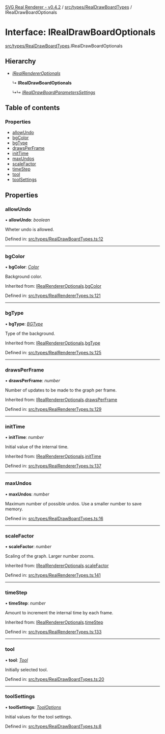 [SVG Real Renderer - v0.4.2](../docs.md) / [src/types/RealDrawBoardTypes](../modules/src_types_realdrawboardtypes.md) / IRealDrawBoardOptionals

# Interface: IRealDrawBoardOptionals

[src/types/RealDrawBoardTypes](../modules/src_types_realdrawboardtypes.md).IRealDrawBoardOptionals

## Hierarchy

* [*IRealRendererOptionals*](src_types_realrenderertypes.irealrendereroptionals.md)

  ↳ **IRealDrawBoardOptionals**

  ↳↳ [*IRealDrawBoardParametersSettings*](src_types_realdrawboardtypes.irealdrawboardparameterssettings.md)

## Table of contents

### Properties

- [allowUndo](src_types_realdrawboardtypes.irealdrawboardoptionals.md#allowundo)
- [bgColor](src_types_realdrawboardtypes.irealdrawboardoptionals.md#bgcolor)
- [bgType](src_types_realdrawboardtypes.irealdrawboardoptionals.md#bgtype)
- [drawsPerFrame](src_types_realdrawboardtypes.irealdrawboardoptionals.md#drawsperframe)
- [initTime](src_types_realdrawboardtypes.irealdrawboardoptionals.md#inittime)
- [maxUndos](src_types_realdrawboardtypes.irealdrawboardoptionals.md#maxundos)
- [scaleFactor](src_types_realdrawboardtypes.irealdrawboardoptionals.md#scalefactor)
- [timeStep](src_types_realdrawboardtypes.irealdrawboardoptionals.md#timestep)
- [tool](src_types_realdrawboardtypes.irealdrawboardoptionals.md#tool)
- [toolSettings](src_types_realdrawboardtypes.irealdrawboardoptionals.md#toolsettings)

## Properties

### allowUndo

• **allowUndo**: *boolean*

Wheter undo is allowed.

Defined in: [src/types/RealDrawBoardTypes.ts:12](https://github.com/HarshKhandeparkar/svg-real-renderer/blob/2797013/src/types/RealDrawBoardTypes.ts#L12)

___

### bgColor

• **bgColor**: [*Color*](../modules/src_types_realrenderertypes.md#color)

Background color.

Inherited from: [IRealRendererOptionals](src_types_realrenderertypes.irealrendereroptionals.md).[bgColor](src_types_realrenderertypes.irealrendereroptionals.md#bgcolor)

Defined in: [src/types/RealRendererTypes.ts:121](https://github.com/HarshKhandeparkar/svg-real-renderer/blob/2797013/src/types/RealRendererTypes.ts#L121)

___

### bgType

• **bgType**: [*BGType*](../modules/src_types_realrenderertypes.md#bgtype)

Type of the background.

Inherited from: [IRealRendererOptionals](src_types_realrenderertypes.irealrendereroptionals.md).[bgType](src_types_realrenderertypes.irealrendereroptionals.md#bgtype)

Defined in: [src/types/RealRendererTypes.ts:125](https://github.com/HarshKhandeparkar/svg-real-renderer/blob/2797013/src/types/RealRendererTypes.ts#L125)

___

### drawsPerFrame

• **drawsPerFrame**: *number*

Number of updates to be made to the graph per frame.

Inherited from: [IRealRendererOptionals](src_types_realrenderertypes.irealrendereroptionals.md).[drawsPerFrame](src_types_realrenderertypes.irealrendereroptionals.md#drawsperframe)

Defined in: [src/types/RealRendererTypes.ts:129](https://github.com/HarshKhandeparkar/svg-real-renderer/blob/2797013/src/types/RealRendererTypes.ts#L129)

___

### initTime

• **initTime**: *number*

Initial value of the internal time.

Inherited from: [IRealRendererOptionals](src_types_realrenderertypes.irealrendereroptionals.md).[initTime](src_types_realrenderertypes.irealrendereroptionals.md#inittime)

Defined in: [src/types/RealRendererTypes.ts:137](https://github.com/HarshKhandeparkar/svg-real-renderer/blob/2797013/src/types/RealRendererTypes.ts#L137)

___

### maxUndos

• **maxUndos**: *number*

Maximum number of possible undos. Use a smaller number to save memory.

Defined in: [src/types/RealDrawBoardTypes.ts:16](https://github.com/HarshKhandeparkar/svg-real-renderer/blob/2797013/src/types/RealDrawBoardTypes.ts#L16)

___

### scaleFactor

• **scaleFactor**: *number*

Scaling of the graph. Larger number zooms.

Inherited from: [IRealRendererOptionals](src_types_realrenderertypes.irealrendereroptionals.md).[scaleFactor](src_types_realrenderertypes.irealrendereroptionals.md#scalefactor)

Defined in: [src/types/RealRendererTypes.ts:141](https://github.com/HarshKhandeparkar/svg-real-renderer/blob/2797013/src/types/RealRendererTypes.ts#L141)

___

### timeStep

• **timeStep**: *number*

Amount to increment the internal time by each frame.

Inherited from: [IRealRendererOptionals](src_types_realrenderertypes.irealrendereroptionals.md).[timeStep](src_types_realrenderertypes.irealrendereroptionals.md#timestep)

Defined in: [src/types/RealRendererTypes.ts:133](https://github.com/HarshKhandeparkar/svg-real-renderer/blob/2797013/src/types/RealRendererTypes.ts#L133)

___

### tool

• **tool**: [*Tool*](../modules/src_renderers_realdrawboard_tools_tools.md#tool)

Initially selected tool.

Defined in: [src/types/RealDrawBoardTypes.ts:20](https://github.com/HarshKhandeparkar/svg-real-renderer/blob/2797013/src/types/RealDrawBoardTypes.ts#L20)

___

### toolSettings

• **toolSettings**: [*ToolOptions*](../modules/src_renderers_realdrawboard_tools_tools.md#tooloptions)

Initial values for the tool settings.

Defined in: [src/types/RealDrawBoardTypes.ts:8](https://github.com/HarshKhandeparkar/svg-real-renderer/blob/2797013/src/types/RealDrawBoardTypes.ts#L8)
